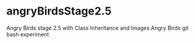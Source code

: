 # angryBirdsStage2.5
Angry Birds stage 2.5 with Class Inheritance and Images
Angry Birds git bash experiment

